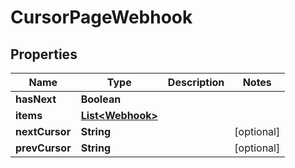 

# CursorPageWebhook


## Properties

Name | Type | Description | Notes
------------ | ------------- | ------------- | -------------
**hasNext** | **Boolean** |  | 
**items** | [**List&lt;Webhook&gt;**](Webhook.md) |  | 
**nextCursor** | **String** |  |  [optional]
**prevCursor** | **String** |  |  [optional]



